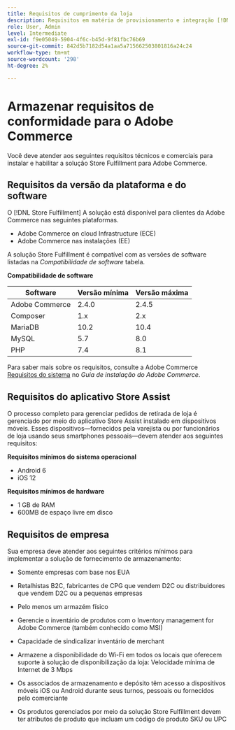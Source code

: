 ```yaml
---
title: Requisitos de cumprimento da loja
description: Requisitos em matéria de provisionamento e integração [!DNL Store Fulfillment solution].
role: User, Admin
level: Intermediate
exl-id: f9e05049-5904-4f6c-b45d-9f81fbc76b69
source-git-commit: 842d5b7182d54a1aa5a715662503801816a24c24
workflow-type: tm+mt
source-wordcount: '298'
ht-degree: 2%

---
```


# Armazenar requisitos de conformidade para o Adobe Commerce

Você deve atender aos seguintes requisitos técnicos e comerciais para instalar e habilitar a solução Store Fulfillment para Adobe Commerce.

## Requisitos da versão da plataforma e do software

O [!DNL Store Fulfillment] A solução está disponível para clientes da Adobe Commerce nas seguintes plataformas.

- Adobe Commerce on cloud Infrastructure (ECE)
- Adobe Commerce nas instalações (EE)

A solução Store Fulfillment é compatível com as versões de software listadas na *Compatibilidade de software* tabela.

**Compatibilidade de software**

| **Software** | **Versão mínima** | **Versão máxima** |
|----------------|---------------------|---------------------|
| Adobe Commerce | 2.4.0 | 2.4.5 |
| Composer | 1.x | 2.x |
| MariaDB | 10.2 | 10.4 |
| MySQL | 5.7 | 8.0 |
| PHP | 7.4 | 8.1 |

Para saber mais sobre os requisitos, consulte a Adobe Commerce [Requisitos do sistema](https://experienceleague.adobe.com/docs/commerce-operations/installation-guide/system-requirements.html) no *Guia de instalação do Adobe Commerce*.

## Requisitos do aplicativo Store Assist

O processo completo para gerenciar pedidos de retirada de loja é gerenciado por meio do aplicativo Store Assist instalado em dispositivos móveis. Esses dispositivos—fornecidos pela varejista ou por funcionários de loja usando seus smartphones pessoais—devem atender aos seguintes requisitos:

**Requisitos mínimos do sistema operacional**

- Android 6
- iOS 12

**Requisitos mínimos de hardware**

- 1 GB de RAM
- 600MB de espaço livre em disco

## Requisitos de empresa

Sua empresa deve atender aos seguintes critérios mínimos para implementar a solução de fornecimento de armazenamento:

- Somente empresas com base nos EUA

- Retalhistas B2C, fabricantes de CPG que vendem D2C ou distribuidores que vendem D2C ou a pequenas empresas

- Pelo menos um armazém físico

- Gerencie o inventário de produtos com o Inventory management for Adobe Commerce (também conhecido como MSI)

- Capacidade de sindicalizar inventário de merchant

- Armazene a disponibilidade do Wi-Fi em todos os locais que oferecem suporte à solução de disponibilização da loja: Velocidade mínima de Internet de 3 Mbps

- Os associados de armazenamento e depósito têm acesso a dispositivos móveis iOS ou Android durante seus turnos, pessoais ou fornecidos pelo comerciante

- Os produtos gerenciados por meio da solução Store Fulfillment devem ter atributos de produto que incluam um código de produto SKU ou UPC
